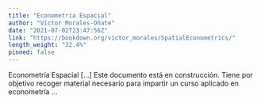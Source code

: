 ```yaml
---
title: "Econometría Espacial"
author: "Víctor Morales-Oñate"
date: "2021-07-02T23:47:56Z"
link: "https://bookdown.org/victor_morales/SpatialEconometrics/"
length_weight: "32.4%"
pinned: false
---
```


Econometría Espacial [...] Este documento está en construcción. Tiene por objetivo recoger material necesario para impartir un curso aplicado en econometría ...

